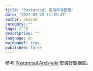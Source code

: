 ```yaml
---
title: "Postgresql 常用命令整理"
date: "2021-03-28 17:10:47"
author: ahacad
category: ""
tags: [""]
description: ""
language: en
mainpanel: true
published: false
---
```


参考 [Postgresql Arch wiki](https://wiki.archlinux.org/index.php/PostgreSQL) 安装好数据库。


